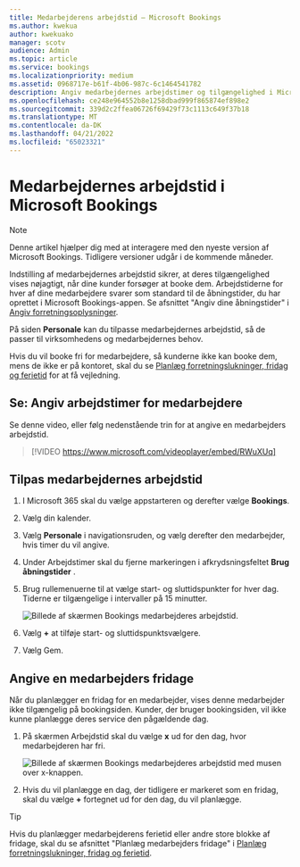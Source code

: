 ```yaml
---
title: Medarbejderens arbejdstid – Microsoft Bookings
ms.author: kwekua
author: kwekuako
manager: scotv
audience: Admin
ms.topic: article
ms.service: bookings
ms.localizationpriority: medium
ms.assetid: 0968717e-b61f-4b06-987c-6c1464541782
description: Angiv medarbejdernes arbejdstimer og tilgængelighed i Microsoft Bookings.
ms.openlocfilehash: ce248e964552b8e1258dbad999f865874ef898e2
ms.sourcegitcommit: 339d2c2ffea06726f69429f73c1113c649f37b18
ms.translationtype: MT
ms.contentlocale: da-DK
ms.lasthandoff: 04/21/2022
ms.locfileid: "65023321"
---
```

# <a name="employee-working-hours-in-microsoft-bookings"></a>Medarbejdernes arbejdstid i Microsoft Bookings

> [!NOTE]
> Denne artikel hjælper dig med at interagere med den nyeste version af Microsoft Bookings. Tidligere versioner udgår i de kommende måneder.

Indstilling af medarbejdernes arbejdstid sikrer, at deres tilgængelighed vises nøjagtigt, når dine kunder forsøger at booke dem. Arbejdstiderne for hver af dine medarbejdere svarer som standard til de åbningstider, du har oprettet i Microsoft Bookings-appen. Se afsnittet "Angiv dine åbningstider" i [Angiv forretningsoplysninger](enter-business-information.md).

På siden **Personale** kan du tilpasse medarbejdernes arbejdstid, så de passer til virksomhedens og medarbejdernes behov.

Hvis du vil booke fri for medarbejdere, så kunderne ikke kan booke dem, mens de ikke er på kontoret, skal du se [Planlæg forretningslukninger, fridag og ferietid](schedule-closures-time-off-vacation.md) for at få vejledning.

## <a name="watch-set-employee-working-hours"></a>Se: Angiv arbejdstimer for medarbejdere

Se denne video, eller følg nedenstående trin for at angive en medarbejders arbejdstid.

> [!VIDEO https://www.microsoft.com/videoplayer/embed/RWuXUq]

## <a name="customize-employee-working-hours"></a>Tilpas medarbejdernes arbejdstid

1. I Microsoft 365 skal du vælge appstarteren og derefter vælge **Bookings**.

1. Vælg din kalender.

1. Vælg **Personale** i navigationsruden, og vælg derefter den medarbejder, hvis timer du vil angive.

1. Under Arbejdstimer skal du fjerne markeringen i afkrydsningsfeltet **Brug åbningstider** .

1. Brug rullemenuerne til at vælge start- og sluttidspunkter for hver dag. Tiderne er tilgængelige i intervaller på 15 minutter.

   ![Billede af skærmen Bookings medarbejderes arbejdstid.](../media/bookings-staff-hours.png)

1. Vælg **+** at tilføje start- og sluttidspunktsvælgere.

1. Vælg Gem.

## <a name="set-an-employees-days-off"></a>Angive en medarbejders fridage

Når du planlægger en fridag for en medarbejder, vises denne medarbejder ikke tilgængelig på bookingsiden. Kunder, der bruger bookingsiden, vil ikke kunne planlægge deres service den pågældende dag.

1. På skærmen Arbejdstid skal du vælge **x** ud for den dag, hvor medarbejderen har fri.

   ![Billede af skærmen Bookings medarbejderes arbejdstid med musen over x-knappen.](../media/bookings-staff-time-off.png)

1. Hvis du vil planlægge en dag, der tidligere er markeret som en fridag, skal du vælge **+** fortegnet ud for den dag, du vil planlægge.

> [!TIP]
> Hvis du planlægger medarbejderens ferietid eller andre store blokke af fridage, skal du se afsnittet "Planlæg medarbejders fridage" i [Planlæg forretningslukninger, fridag og ferietid](schedule-closures-time-off-vacation.md#schedule-employee-time-off).
